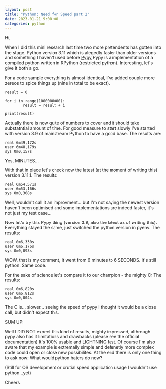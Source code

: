 ```yaml
---
layout: post
title: "Python: Need for Speed part 2"
date: 2023-01-21 9:00:00
categories: python
---
```


Hi,

When I did this mini research last time two more pretendents has gotten into the stage.
Python version 3.11 which is alegedly faster than older versions and something I haven't used before
[Pypy](http://www.pypy.org) Pypy is a implementation of a compiled python written in RPython (restricted python).
Interesting, let's give it both a go.


For a code sample everything is almost identical, I've added couple more zereos to spice things up (nine in total to be exact).

```
result = 0

for i in range(1000000000):
        result = result + i

print(result)
```

Actually there is now quite of numbers to cover and it should take substatntial amount of time.
For good measure to start slowly I've started with version 3.9 of mainstream Python to have a good base.
The results are:

```
real 6m49,172s
user 6m48,179s
sys 0m0,157s
```

Yes, MINUTES...


With that in place let's check now the latest (at the moment of writing this) version 3.11.1.
The results:

```
real 6m54,571s
user 6m53,166s
sys 0m0,308s
```

Well, wouldn't call it an improvment... but I'm not saying the newest version haven't been optimised and
some implementations are indeed faster, it's not just my test case...


Now let's try this Pypy thing (version 3.9, also the latest as of writing this).
Everything stayed the same, just switched the python version in pyenv.
The results:

```
real 0m6,330s
user 0m6,176s
sys 0m0,093s
```

WOW, that is my comment, It went from 6 minutes to 6 SECONDS.
It's still python. Same code.


For the sake of science let's compare it to our champion - the mighty C:
The results:

```
real 0m6,820s
user 0m6,812s
sys 0m0,004s
```

The C is... slower...
seeing the speed of pypy I thought it would be a close call, but didn't expect this.


SUM UP:

Well I DID NOT expect this kind of results, mighty impressed, althrough pypy also has it limitations and drawbacks
(please see the official documentation)
It's 100% usable and LIGHTNING fast. Of course I'm also aware that my example is extremally simple
and defenetly more complex code could open or close new possibilites.
At the end there is only one thing to ask now: What would python haters do now?


(Still for OS development or crutial speed application usage I wouldn't use python...yet)


Cheers

